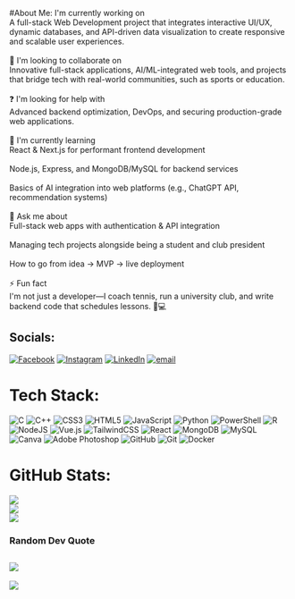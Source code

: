 #About Me:
I'm currently working on<br>A full-stack Web Development project that integrates interactive UI/UX, dynamic databases, and API-driven data visualization to create responsive and scalable user experiences.<br><br>🤝 I'm looking to collaborate on<br>Innovative full-stack applications, AI/ML-integrated web tools, and projects that bridge tech with real-world communities, such as sports or education.<br><br>❓ I'm looking for help with<br>Advanced backend optimization, DevOps, and securing production-grade web applications.<br><br>🌱 I'm currently learning<br>React & Next.js for performant frontend development<br><br>Node.js, Express, and MongoDB/MySQL for backend services<br><br>Basics of AI integration into web platforms (e.g., ChatGPT API, recommendation systems)<br><br>💬 Ask me about<br>Full-stack web apps with authentication & API integration<br><br>Managing tech projects alongside being a student and club president<br><br>How to go from idea → MVP → live deployment<br><br>⚡ Fun fact<br>I'm not just a developer—I coach tennis, run a university club, and write backend code that schedules lessons. 🎾💻


## Socials:
[![Facebook](https://img.shields.io/badge/Facebook-%231877F2.svg?logo=Facebook&logoColor=white)](https://facebook.com/AgrimSharmaaa) [![Instagram](https://img.shields.io/badge/Instagram-%23E4405F.svg?logo=Instagram&logoColor=white)](https://instagram.com/agrim_sharmaaa) [![LinkedIn](https://img.shields.io/badge/LinkedIn-%230077B5.svg?logo=linkedin&logoColor=white)](https://linkedin.com/in/agrim-sharma-821788302) [![email](https://img.shields.io/badge/Email-D14836?logo=gmail&logoColor=white)](mailto:agrimsh22@gmail.com) 

# Tech Stack:
![C](https://img.shields.io/badge/c-%2300599C.svg?style=for-the-badge&logo=c&logoColor=white) ![C++](https://img.shields.io/badge/c++-%2300599C.svg?style=for-the-badge&logo=c%2B%2B&logoColor=white) ![CSS3](https://img.shields.io/badge/css3-%231572B6.svg?style=for-the-badge&logo=css3&logoColor=white) ![HTML5](https://img.shields.io/badge/html5-%23E34F26.svg?style=for-the-badge&logo=html5&logoColor=white) ![JavaScript](https://img.shields.io/badge/javascript-%23323330.svg?style=for-the-badge&logo=javascript&logoColor=%23F7DF1E) ![Python](https://img.shields.io/badge/python-3670A0?style=for-the-badge&logo=python&logoColor=ffdd54) ![PowerShell](https://img.shields.io/badge/PowerShell-%235391FE.svg?style=for-the-badge&logo=powershell&logoColor=white) ![R](https://img.shields.io/badge/r-%23276DC3.svg?style=for-the-badge&logo=r&logoColor=white) ![NodeJS](https://img.shields.io/badge/node.js-6DA55F?style=for-the-badge&logo=node.js&logoColor=white) ![Vue.js](https://img.shields.io/badge/vue.js-%2335495e.svg?style=for-the-badge&logo=vuedotjs&logoColor=%234FC08D) ![TailwindCSS](https://img.shields.io/badge/tailwindcss-%2338B2AC.svg?style=for-the-badge&logo=tailwind-css&logoColor=white) ![React](https://img.shields.io/badge/react-%2320232a.svg?style=for-the-badge&logo=react&logoColor=%2361DAFB) ![MongoDB](https://img.shields.io/badge/MongoDB-%234ea94b.svg?style=for-the-badge&logo=mongodb&logoColor=white) ![MySQL](https://img.shields.io/badge/mysql-4479A1.svg?style=for-the-badge&logo=mysql&logoColor=white) ![Canva](https://img.shields.io/badge/Canva-%2300C4CC.svg?style=for-the-badge&logo=Canva&logoColor=white) ![Adobe Photoshop](https://img.shields.io/badge/adobe%20photoshop-%2331A8FF.svg?style=for-the-badge&logo=adobe%20photoshop&logoColor=white) ![GitHub](https://img.shields.io/badge/github-%23121011.svg?style=for-the-badge&logo=github&logoColor=white) ![Git](https://img.shields.io/badge/git-%23F05033.svg?style=for-the-badge&logo=git&logoColor=white) ![Docker](https://img.shields.io/badge/docker-%230db7ed.svg?style=for-the-badge&logo=docker&logoColor=white)
# GitHub Stats:
![](https://github-readme-stats.vercel.app/api?username=Agrim1305&theme=dark&hide_border=false&include_all_commits=true&count_private=true)<br/>
![](https://nirzak-streak-stats.vercel.app/?user=Agrim1305&theme=dark&hide_border=false)<br/>
![](https://github-readme-stats.vercel.app/api/top-langs/?username=Agrim1305&theme=dark&hide_border=false&include_all_commits=true&count_private=true&layout=compact)

### Random Dev Quote
![](https://quotes-github-readme.vercel.app/api?type=horizontal&theme=radical)
---
[![](https://visitcount.itsvg.in/api?id=Agrim1305&icon=0&color=0)](https://visitcount.itsvg.in)

<!-- Proudly created with GPRM ( https://gprm.itsvg.in ) -->
<!--
**Agrim1305/Agrim1305** is a ✨ _special_ ✨ repository because its `README.md` (this file) appears on your GitHub profile.

Here are some ideas to get you started:

- 🔭 I’m currently working on ...
- 🌱 I’m currently learning ...
- 👯 I’m looking to collaborate on ...
- 🤔 I’m looking for help with ...
- 💬 Ask me about ...
- 📫 How to reach me: ...
- 😄 Pronouns: ...
- ⚡ Fun fact: ...
-->
